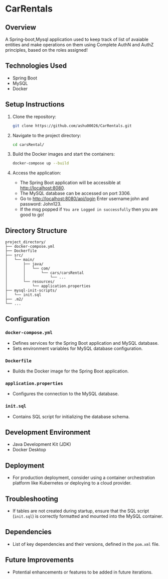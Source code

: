 # CarRentals

## Overview
A Spring-boot,Mysql application used to keep track of list of avaiable entities and make operations on them using Complete AuthN and AuthZ principles, based on the roles assigned!

## Technologies Used
- Spring Boot
- MySQL
- Docker

## Setup Instructions
1. Clone the repository:
   ```bash
   git clone https://github.com/ashu00026/CarRentals.git
   ```

2. Navigate to the project directory:
   ```bash
   cd carsRental/
   ```

3. Build the Docker images and start the containers:
   ```bash
   docker-compose up --build
   ```

4. Access the application:
   - The Spring Boot application will be accessible at [http://localhost:8080](http://localhost:8080).
   - The MySQL database can be accessed on port 3306.
   - Go to [http://localhost:8080/api/login](http://localhost:8080/api/login) Enter username:john and password: John123.
   - If the msg popped if `You are Logged in successfully` then you are good to go!

## Directory Structure
```
project_directory/
├── docker-compose.yml
├── Dockerfile
├── src/
│   └── main/
│       ├── java/
│       │   └── com/
│       │       └── cars/carsRental
│       │           └── ...
│       └── resources/
│           └── application.properties
├── mysql-init-scripts/
│   └── init.sql
├── .m2/
└── ...
```

## Configuration
### `docker-compose.yml`
- Defines services for the Spring Boot application and MySQL database.
- Sets environment variables for MySQL database configuration.

### `Dockerfile`
- Builds the Docker image for the Spring Boot application.

### `application.properties`
- Configures the connection to the MySQL database.

### `init.sql`
- Contains SQL script for initializing the database schema.

## Development Environment
- Java Development Kit (JDK)
- Docker Desktop

## Deployment
- For production deployment, consider using a container orchestration platform like Kubernetes or deploying to a cloud provider.

## Troubleshooting
- If tables are not created during startup, ensure that the SQL script (`init.sql`) is correctly formatted and mounted into the MySQL container.

## Dependencies
- List of key dependencies and their versions, defined in the `pom.xml` file.

## Future Improvements
- Potential enhancements or features to be added in future iterations.
